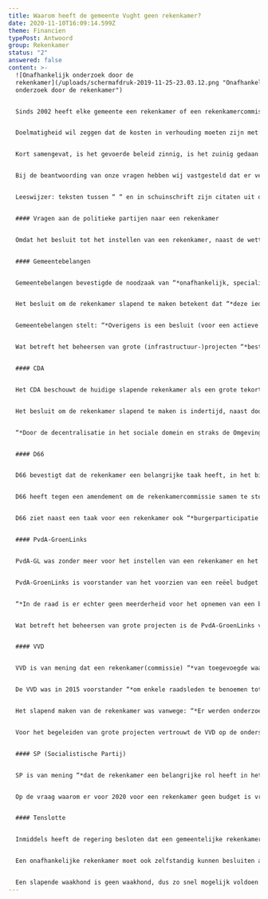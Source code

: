 ```yaml
---
title: Waarom heeft de gemeente Vught geen rekenkamer?
date: 2020-11-10T16:09:14.599Z
theme: Financien
typePost: Antwoord
group: Rekenkamer
status: "2"
answered: false
content: >-
  ![Onafhankelijk onderzoek door de
  rekenkamer](/uploads/schermafdruk-2019-11-25-23.03.12.png "Onafhankelijk
  onderzoek door de rekenkamer")


  Sinds 2002 heeft elke gemeente een rekenkamer of een rekenkamercommissie. De wetgever heeft de rekenkamer bij gemeenten ingesteld om de doelmatigheid, doeltreffendheid en rechtmatigheid van het gevoerde bestuur te onderzoeken. 


  Doelmatigheid wil zeggen dat de kosten in verhouding moeten zijn met wat je wil bereiken. Met doeltreffendheid wordt bedoeld dat de gemeentelijke inspanningen en uitgaven ook echt een bijdrage leveren aan het doel wat het gemeentebestuur wil bereiken. Rechtmatigheid wil zeggen dat de raad, het college en de ambtelijke organisatie zich houden aan alle geldende wetten, regels en besluiten.


  Kort samengevat, is het gevoerde beleid zinnig, is het zuinig gedaan en is het zorgvuldig uitgevoerd.


  Bij de beantwoording van onze vragen hebben wij vastgesteld dat er verwarring bestaat over rekenkamer en rekenkamercommissie. Een rekenkamer kan alleen externe (niet politieke) deelnemers hebben, in tegenstelling tot een rekenkamercommissie. Door het betrekken van externe (niet politieke) deelnemers, is de onafhankelijkheid van een rekenkamer beter gewaarborgd en kan ook ongevraagd onderzoek plaatsvinden en advies worden gegeven. De vragen van Vughtparticipeert waren specifiek gericht op een rekenkamer.


  Leeswijzer: teksten tussen “ “ en in schuinschrift zijn citaten uit de antwoorden van de partijen.


  #### Vragen aan de politieke partijen naar een rekenkamer


  Omdat het besluit tot het instellen van een rekenkamer, naast de wettelijke verplichting, aan de gemeenteraad is, hebben wij begin dit jaar deze vraag voorgelegd aan alle politieke partijen. Het verzamelen van alle antwoorden heeft even op zich laten wachten maar is gelukkig op tijd klaar voor de gemeenteraadsverkiezingen op 18 november. Hierbij de samenvattingen van de antwoorden van de partijen. Voor het uitgebreide antwoord verwijzen wij naar de bijlagen.


  #### Gemeentebelangen


  Gemeentebelangen bevestigde de noodzaak van “*onafhankelijk, specialistisch, verdiepend, controleren onderzoek*”. Verbazingwekkend was echter de mening dat ook een slapende rekenkamer bijdraagt aan de kwaliteit en transparantie van gemeentelijk bestuur. 


  Het besluit om de rekenkamer slapend te maken betekent dat “*deze ieder moment kan worden geactiveerd*”. Dat is echter in tegenspraak met de onafhankelijkheid, want zo besluit de raad wanneer de waakhond moet worden gewekt. Dan is het ook ‘begrijpelijk’ dat voor een slapende rekenkamer geen budget hoeft te worden gereserveerd. Dat maakt het activeren van een rekenkamer zonder budget niet eenvoudiger. 


  Gemeentebelangen stelt: “*Overigens is een besluit (voor een actieve rekenkamer) van de Ministerraad geen wet.*”


  Wat betreft het beheersen van grote (infrastructuur-)projecten “*bestaat er door de samenwerking in het door u aangehaalde project, met Rijks- en Provinciale overheid, voldoende garantie voor een zorgvuldig financiële huishouding.*” Een rekenkamer is “*geen garantie tot transparantie*”.


  #### CDA


  Het CDA beschouwt de huidige slapende rekenkamer als een grote tekortkoming. “*Ontbreekt de Rekenkamer, dan ontbreekt dus een belangrijk, door de wet voorgeschreven instrument om te controleren of het College de gemeente zorgvuldig en rechtmatig heeft bestuurd.*”


  Het besluit om de rekenkamer slapend te maken is indertijd, naast door Gemeentebelangen en de VVD, ook door het CDA ondersteund met als overweging de kostenbesparing. Sinds 2018 is het CDA van mening dat de rekenkamer moet worden geactiveerd en was ook tegen het schrappen van het noodzakelijke budget. Een amendement om de rekenkamer te activeren is door Gemeentebelangen en VVD tegengehouden.


  “*Door de decentralisatie in het sociale domein en straks de Omgevingswet krijgen de gemeenten meer taken én middelen. Het is dus belangrijker dan ooit dat de gemeenteraad alle instrumenten krijgt om haar controle werk goed te kunnen doen.*”


  #### D66


  D66 bevestigt dat de rekenkamer een belangrijke taak heeft, in het bijzonder wat betreft de “*kaderstellende en controlerende*” taken. 


  D66 heeft tegen een amendement om de rekenkamercommissie samen te stellen uit de fractievoorzitters, gestemd. Het amendement is toch aangenomen met als gevolg dat de rekenkamercommissie bestond uit de fractievoorzitters van GB,VVD en CDA. Doordat de (toenmalige) fractievoorzitters van GB en CDA inmiddels iets anders zijn gaan doen, zit alleen de VVD in de rekenkamercommissie.


  D66 ziet naast een taak voor een rekenkamer ook “*burgerparticipatie als een mogelijkheid de gemeenteraad te ondersteunen, juist bij de grote projecten die lopen*”.


  #### PvdA-GroenLinks


  PvdA-GL was zonder meer voor het instellen van een rekenkamer en het ter beschikking stellen van een budget hiervoor. “*PvdA-GroenLinks is van mening dat de rekenkamer een waardevol instrument is voor het functioneren van het bestuur en het bevorderen van de transparantie van dat bestuur”. “De rekenkamer biedt een extra stuk gereedschap aan de Raad om de controlerende taak (nog) beter uit te voeren.*” De PvdA-GroenLinks was tegen het besluit de rekenkamer slapend te maken. 


  PvdA-GroenLinks is voorstander van het voorzien van een reëel budget voor een actieve rekenkamer. Echter:


  “*In de raad is er echter geen meerderheid voor het opnemen van een budget voor de rekenkamer. PvdA-GroenLinks heeft daar kennis van genomen en verder geen actie ondernomen.*”


  Wat betreft het beheersen van grote projecten is de PvdA-GroenLinks van mening dat er voldoende relevante ervaring aanwezig is. “*Dat laat onverlet dat een rekenkamer, zeker ook voor de grote (vooral infrastructurele) projecten zoals die nu aan de orde zijn een belangrijke rol kan spelen.*”


  #### VVD


  VVD is van mening dat een rekenkamer(commissie) “*van toegevoegde waarde kan zijn in het openbaar bestuur*”  en “*er zijn echter alternatieven*”. Als voorbeeld wordt genoemd een onderzoek naar de Speeldoos uitgevoerd door een onafhankelijk bureau. 


  De VVD was in 2015 voorstander “*om enkele raadsleden te benoemen tot leden van de rekenkamer*”. Deze mening mag gelden voor een rekenkamercommissie, niet voor een rekenkamer, hier mogen uitsluitend externe (niet politieke) leden deelnemen. 


  Het slapend maken van de rekenkamer was vanwege: “*Er werden onderzoeken geleverd die in een lade belandden en waar verder niets mee werd gedaan*”. De VVD is van mening dat een slapende rekenkamer zonder budget altijd kan worden gewekt en van budget voorzien als de raad dat zou wensen. Echter daardoor is de rekenkamer niet onafhankelijk en kan ook geen ongevraagd advies geven. Omdat de wet ter voorkoming van een slapende rekenkamer nog niet van kracht is hoeft deze volgens de VVD nog niet actief te worden gemaakt of van budget te worden voorzien.


  Voor het begeleiden van grote projecten vertrouwt de VVD op de ondersteuning van het Rijk, Provincie, Rijkswaterstaat en ProRail. Daar heeft “*een rekenkamercommissie niet perse toegevoegde waarde*”. De vraag of een rekenkamer (dus niet commissie) hier wel een toegevoegde waarde heeft is niet beantwoord. 


  #### SP (Socialistische Partij)


  SP is van mening “*dat de rekenkamer een belangrijke rol heeft in het openbaar bestuur. Een onafhankelijk orgaan dat gevraagd en ongevraagd de processen in de diverse publieke lagen onderzoekt en feedback geeft, is een onmisbare schakel in de werking van een goede democratie*”.  De SP “*heeft zich hevig verzet tegen het slapend maken*”. “*De argumentatie van de VVD en GB was dat de rekenkamer in Vught alleen maar rapporten produceerde die onderin een bureaula stof verzamelden. Dat deze partijen die rapporten zelf in die lade hadden gelegd en negeerden riep bij de SP vraagtekens op en doet dat eigenlijk nog steeds*”. 


  Op de vraag waarom er voor 2020 voor een rekenkamer geen budget is vrijgemaakt, antwoordt de SP: “*De SP verwijst hierbij naar de inzet in de gemeenteraad aan het einde van de vorige periode en het begin van deze; keer op keer wijst de SP erop dat een rekenkamer de resultaten van de raad sterk kan verbeteren. Keer op keer kiezen GB en VVD ervoor de rekenkamer af te wijzen. Voor de SP is het duidelijk dat deze partijen geen blik in de eigen keuken wensen en dat geeft te denken!*” 


  #### Tenslotte


  Inmiddels heeft de regering besloten dat een gemeentelijke rekenkamer niet meer slapend mag worden gemaakt, deze wet is nog niet van kracht. 


  Een onafhankelijke rekenkamer moet ook zelfstandig kunnen besluiten actief te worden, niet pas nadat de gemeenteraad, met de meerderheid van de coalitie, dit besluit. 


  Een slapende waakhond is geen waakhond, dus zo snel mogelijk voldoen aan de (toekomstige) wettelijke en maatschappelijke plicht voor het installeren van een onafhankelijke rekenkamer. Een goede en ook verplichte taak voor de nieuwe coalitie.
---
```

